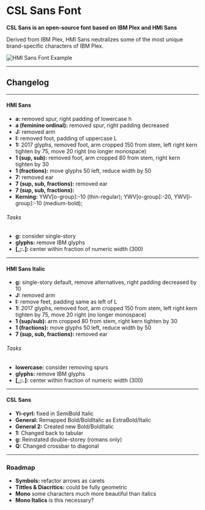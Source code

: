 # CSL Sans Font

__CSL Sans is an open-source font based on IBM Plex and HMI Sans__

Derived from IBM Plex, HMI Sans neutralizes some of the most unique brand-specific characters of IBM Plex.

![HMI Sans Font Example](https://raw.githubusercontent.com/somegoodpixels/hmi-sans/master/example.gif)


---

## Changelog

---

#### HMI Sans
* __a:__ removed spur, right padding of lowercase h
* __a (feminine ordinal):__ removed spur, right padding decreased
* __J:__ removed arm
* __I:__ removed foot, padding of uppercase L
* __1:__ 2017 glyphs, removed foot, arm cropped 150 from stem, left right kern tighten by 75, move 20 right (no longer monospace)
* __1 (sup, sub):__ removed foot, arm cropped 80 from stem, right kern tighten by 30
* __1 (fractions):__ move glyphs 50 left, reduce width by 50
* __7:__ removed ear
* __7 (sup, sub, fractions):__ removed ear
* __7 (sup, sub, fractions):__
* __Kerning:__ YWV[o-group]:-10 (thin-regular); YWV[o-group]:-20, YWV[i-group]:-10 (medium-bold);

###### Tasks
* __g:__ consider single-story
* __glyphs:__ remove IBM glyphs
* __[,;:.]:__ center within fraction of numeric width (300)

---

#### HMI Sans Italic
* __g:__ single-story default, remove alternatives, right padding decreased by 10
* __J:__ removed arm
* __I:__ remove feet, padding same as left of L
* __1:__ 2017 glyphs, removed foot, arm cropped 150 from stem, left right kern tighten by 75, move 20 right (no longer monospace)
* __1 (sup/sub):__ arm cropped 80 from stem, right kern tighten by 30
* __1 (fractions):__ move glyphs 50 left, reduce width by 50
* __7 (sup, sub, fractions):__ removed ear


###### Tasks
* __lowercase:__ consider removing spurs
* __glyphs:__ remove IBM glyphs
* __[,;:.]:__ center within fraction of numeric width (300)

---

#### CSL Sans

* __Yi-cyrl:__ fixed in SemiBold Italic
* __General:__ Remapped Bold/BoldItalic as ExtraBold/Italic
* __General 2:__ Created new Bold/BoldItalic
* __1:__ Changed back to tabular
* __g:__ Reinstated double-storey (romans only)
* __Q:__ Changed crossbar to diagonal

---


### Roadmap
* __Symbols:__ refactor arrows as carets
* __Tittles & Diacritics:__ could be fully geometric
* __Mono__ some characters much more beautiful than italics
* __Mono Italics__ is this necessary?
